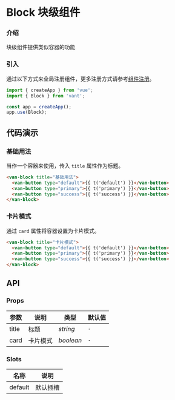 # Block 块级组件

### 介绍

块级组件提供类似容器的功能

### 引入

通过以下方式来全局注册组件，更多注册方式请参考[组件注册](#/zh-CN/advanced-usage#zu-jian-zhu-ce)。

```js
import { createApp } from 'vue';
import { Block } from 'vant';

const app = createApp();
app.use(Block);
```

## 代码演示

### 基础用法

当作一个容器来使用，传入 `title` 属性作为标题。

```html
<van-block title="基础用法">
  <van-button type="default">{{ t('default') }}</van-button>
  <van-button type="primary">{{ t('primary') }}</van-button>
  <van-button type="success">{{ t('success') }}</van-button>
</van-block>
```

### 卡片模式

通过 `card` 属性将容器设置为卡片模式。

```html
<van-block title="卡片模式">
  <van-button type="default">{{ t('default') }}</van-button>
  <van-button type="primary">{{ t('primary') }}</van-button>
  <van-button type="success">{{ t('success') }}</van-button>
</van-block>
```

## API

### Props

| 参数  | 说明     | 类型      | 默认值 |
| ----- | -------- | --------- | ------ |
| title | 标题     | _string_  | `-`    |
| card  | 卡片模式 | _boolean_ | `-`    |

### Slots

| 名称    | 说明     |
| ------- | -------- |
| default | 默认插槽 |

